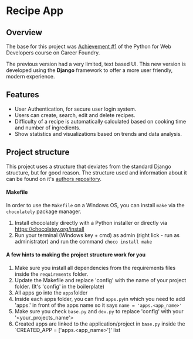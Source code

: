 # Recipe App

 
## Overview
The base for this project was [Achievement #1](https://github.com/DavidJulianGit/Python) of the Python for Web Developers course on Career Foundry. 

The previous version had a very limited, text based UI. This new version is developed using the **Django** framework to offer a more user friendly, modern experience. 


## Features
- User Authentication, for secure user login system.
- Users can create, search, edit and delete recipes.
- Difficulty of a recipe is automatically calculated based on cooking time and number of ingredients.
- Show statistics and visualizations based on trends and data analysis.

## Project structure
This project uses a structure that deviates from the standard Django structure, but for good reason. 
The structure used and information about it can be found on it's [authors repository](https://github.com/Eyongkevin/django-boilerplate).

#### Makefile
In order to use the `Makefile` on a Windows OS, you can install `make` via the `chocolately` package manager.
1. Install chocolately directly with a Python installer or directly via https://chocolatey.org/install
2. Run your terminal (Windows key + cmd) as admin (right lick - run as administrator) and run the command 
    `choco install make`

#### A few hints to making the project structure work for you
1. Make sure you install all dependencies from the requirements files inside the `requirements` folder.
2. Update the Makefile and replace 'config' with the name of your project folder. (It's 'config' in the boilerplate)
3. All apps go into the `apps`folder
4. Inside each apps folder, you can find `apps.py`in which you need to add 'apps.' in front of the apps name so it says `name = 'apps.<app_name>'`
5. Make sure you check `base.py` and `dev.py` to replace 'config' with your '<your_projects_name'> 
6. Created apps are linked to the application/project in `base.py` inside the `CREATED_APP = ['apps.<app_name>']' list
